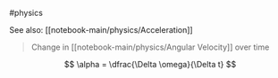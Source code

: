 #physics 

See also: [[notebook-main/physics/Acceleration]]

> Change in [[notebook-main/physics/Angular Velocity]] over time

$$ \alpha = \dfrac{\Delta \omega}{\Delta t} $$